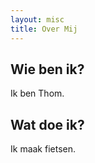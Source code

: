 ```yaml
---
layout: misc
title: Over Mij
---
```


## Wie ben ik?

Ik ben Thom.

## Wat doe ik?

Ik maak fietsen.
